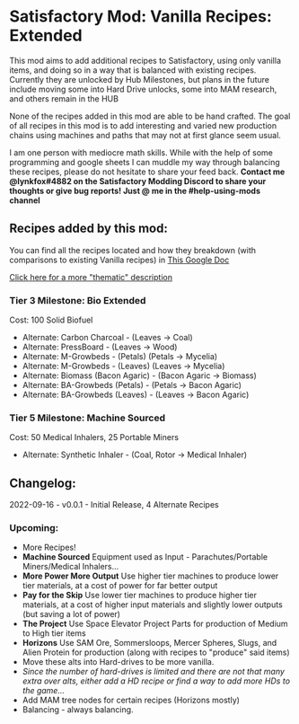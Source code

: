 # Satisfactory Mod: Vanilla Recipes: Extended

This mod aims to add additional recipes to Satisfactory, using only vanilla items, and doing so in a way that is balanced with existing recipes. Currently they are unlocked by Hub Milestones, but plans in the future include moving some into Hard Drive unlocks, some into MAM research, and others remain in the HUB

None of the recipes added in this mod are able to be hand crafted. The goal of all recipes in this mod is to add interesting and varied new production chains using machines and paths that may not at first glance seem usual. 

I am one person with mediocre math skills. While with the help of some programming and google sheets I can muddle my way through balancing these recipes, please do not hesitate to share your feed back. **Contact me @lynkfox#4882 on the Satisfactory Modding Discord to share your thoughts or give bug reports! Just @ me in the #help-using-mods channel**

## Recipes added by this mod:

You can find all the recipes located and how they breakdown (with comparisons to existing Vanilla recipes) in [This Google Doc](https://docs.google.com/spreadsheets/d/1krURGQTr8L-07p3pZYBzB6UTLPTEm4AYBoCizX3Goj4/edit?usp=sharing)

[Click here for a more "thematic" description](https://github.com/lynkfox/SFMod-VanillaRecipesExtended/blob/main/Recipe_Descriptions.md)

### Tier 3 Milestone: Bio Extended 
Cost: 100 Solid Biofuel
* Alternate: Carbon Charcoal - (Leaves -> Coal)
* Alternate: PressBoard - (Leaves -> Wood)
* Alternate: M-Growbeds - (Petals)  (Petals -> Mycelia)
* Alternate: M-Growbeds - (Leaves) (Leaves -> Mycelia)
* Alternate: Biomass (Bacon Agaric) - (Bacon Agaric -> Biomass)
* Alternate: BA-Growbeds (Petals) - (Petals -> Bacon Agaric)
* Alternate: BA-Growbeds (Leaves) - (Leaves -> Bacon Agaric)

### Tier 5 Milestone: Machine Sourced
Cost: 50 Medical Inhalers, 25 Portable Miners
* Alternate: Synthetic Inhaler - (Coal, Rotor -> Medical Inhaler)

## Changelog:

2022-09-16 - v0.0.1 - Initial Release, 4 Alternate Recipes

### Upcoming:

* More Recipes!
 * **Machine Sourced** Equipment used as Input - Parachutes/Portable Miners/Medical Inhalers...
 * **More Power More Output** Use higher tier machines to produce lower tier materials, at a cost of power for far better output
 * **Pay for the Skip** Use lower tier machines to produce higher tier materials, at a cost of higher input materials and slightly lower outputs (but saving a lot of power)
 * **The Project** Use Space Elevator Project Parts for production of Medium to High tier items
 * **Horizons** Use SAM Ore, Sommersloops, Mercer Spheres, Slugs, and Alien Protein for production (along with recipes to "produce" said items)
* Move these alts into Hard-drives to be more vanilla.
 * *Since the number of hard-drives is limited and there are not that many extra over alts, either add a HD recipe or find a way to add more HDs to the game...*
* Add MAM tree nodes for certain recipes (Horizons mostly)
* Balancing - always balancing.